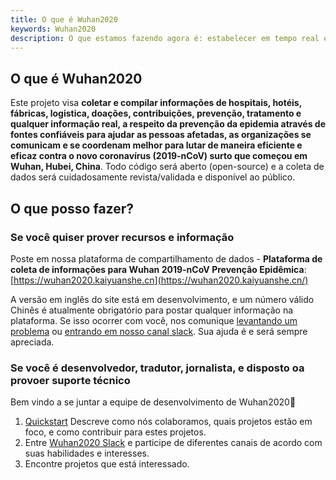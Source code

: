 ```yaml
---
title: O que é Wuhan2020
keywords: Wuhan2020
description: O que estamos fazendo agora é: estabelecer em tempo real e sincronizado um serviço de dados para hospitais, fábricas e compras e outras informações, e reunir todos aqueles que querem contribuir para a campanha anti-vírus, então aqueles com habilidades relevantes podem participar no desenvolvimento de tópicos relacionados, e completar-lo de forma organizada e colaborativa com a cúltura do código aberto.
---
```




## O que é Wuhan2020

Este projeto visa **coletar e compilar informações de hospitais, hotéis, fábricas, logistica, doações, contribuições, prevenção, tratamento e qualquer informação real, a respeito da prevenção da epidemia através de fontes confiáveis para ajudar as pessoas afetadas, as organizações se comunicam e se coordenam melhor para lutar de maneira eficiente e eficaz contra o novo coronavírus (2019-nCoV) surto que começou em Wuhan, Hubei, China**. Todo código será aberto (open-source) e a coleta de dados será cuidadosamente revista/validada e disponível ao público.



## O que posso fazer?

### Se você quiser prover recursos e informação

Poste em nossa plataforma de compartilhamento de dados - **Plataforma de coleta de informações para Wuhan 2019-nCoV Prevenção Epidêmica**: [https://wuhan2020.kaiyuanshe.cn](https://wuhan2020.kaiyuanshe.cn/) 

A versão em inglês do site está em desenvolvimento, e um número válido Chinês é atualmente obrigatório para postar qualquer informação na plataforma. Se isso ocorrer com você, nos comunique [levantando um problema](https://github.com/wuhan2020/WebApp/issues) ou [entrando em nosso canal slack](https://join.slack.com/t/wuhan2020/shared_invite/enQtOTQxMTU4MzgyNTYwLWIxMTMyNWI4NWE2YTk3NGRjZGJhMjUzNmJhMjg1MDQ3OTEzNDE5NGY4MWFhMjRlYWU4MmE3ZGQyOGU4N2YwMzY). Sua ajuda é e será sempre apreciada.



### Se você é desenvolvedor, tradutor, jornalista, e disposto oa provoer suporte técnico



Bem vindo a se juntar a equipe de desenvolvimento de Wuhan2020👏

1. [Quickstart](https://wuhan2020.github.io/pt-br/docs/dev/quickstart.html) Descreve como nós colaboramos, quais projetos estão em foco, e como contribuir para estes projetos. 
2. Entre [Wuhan2020 Slack](https://join.slack.com/t/wuhan2020/shared_invite/enQtOTQxMTU4MzgyNTYwLWIxMTMyNWI4NWE2YTk3NGRjZGJhMjUzNmJhMjg1MDQ3OTEzNDE5NGY4MWFhMjRlYWU4MmE3ZGQyOGU4N2YwMzY) e participe de diferentes canais de acordo com suas habilidades e interesses.
3. Encontre projetos que está interessado.

